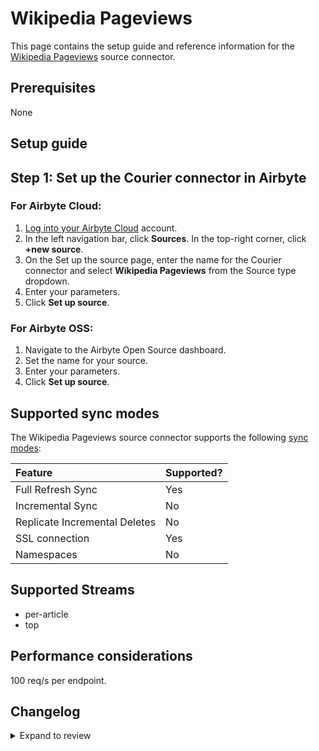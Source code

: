 # Wikipedia Pageviews

This page contains the setup guide and reference information for the [Wikipedia Pageviews](https://wikimedia.org/api/rest_v1/#/Pageviews%20data) source connector.

## Prerequisites

None

## Setup guide

## Step 1: Set up the Courier connector in Airbyte

### For Airbyte Cloud:

1. [Log into your Airbyte Cloud](https://cloud.airbyte.com/workspaces) account.
2. In the left navigation bar, click **Sources**. In the top-right corner, click **+new source**.
3. On the Set up the source page, enter the name for the Courier connector and select **Wikipedia Pageviews** from the Source type dropdown.
4. Enter your parameters.
5. Click **Set up source**.

### For Airbyte OSS:

1. Navigate to the Airbyte Open Source dashboard.
2. Set the name for your source.
3. Enter your parameters.
4. Click **Set up source**.

## Supported sync modes

The Wikipedia Pageviews source connector supports the following [sync modes](https://docs.airbyte.com/cloud/core-concepts#connection-sync-modes):

| Feature                       | Supported? |
| :---------------------------- | :--------- |
| Full Refresh Sync             | Yes        |
| Incremental Sync              | No         |
| Replicate Incremental Deletes | No         |
| SSL connection                | Yes        |
| Namespaces                    | No         |

## Supported Streams

- per-article
- top

## Performance considerations

100 req/s per endpoint.

## Changelog

<details>
  <summary>Expand to review</summary>

| Version | Date       | Pull Request                                              | Subject        |
| :------ | :--------- | :-------------------------------------------------------- | :------------- |
| 0.2.23 | 2025-07-26 | [61186](https://github.com/airbytehq/airbyte/pull/61186) | Update dependencies |
| 0.2.22 | 2025-05-24 | [60778](https://github.com/airbytehq/airbyte/pull/60778) | Update dependencies |
| 0.2.21 | 2025-05-10 | [59940](https://github.com/airbytehq/airbyte/pull/59940) | Update dependencies |
| 0.2.20 | 2025-05-04 | [58919](https://github.com/airbytehq/airbyte/pull/58919) | Update dependencies |
| 0.2.19 | 2025-04-19 | [58545](https://github.com/airbytehq/airbyte/pull/58545) | Update dependencies |
| 0.2.18 | 2025-04-13 | [58040](https://github.com/airbytehq/airbyte/pull/58040) | Update dependencies |
| 0.2.17 | 2025-04-05 | [57399](https://github.com/airbytehq/airbyte/pull/57399) | Update dependencies |
| 0.2.16 | 2025-03-29 | [56888](https://github.com/airbytehq/airbyte/pull/56888) | Update dependencies |
| 0.2.15 | 2025-03-22 | [56296](https://github.com/airbytehq/airbyte/pull/56296) | Update dependencies |
| 0.2.14 | 2025-03-08 | [55618](https://github.com/airbytehq/airbyte/pull/55618) | Update dependencies |
| 0.2.13 | 2025-03-01 | [55129](https://github.com/airbytehq/airbyte/pull/55129) | Update dependencies |
| 0.2.12 | 2025-02-22 | [54472](https://github.com/airbytehq/airbyte/pull/54472) | Update dependencies |
| 0.2.11 | 2025-02-15 | [54093](https://github.com/airbytehq/airbyte/pull/54093) | Update dependencies |
| 0.2.10 | 2025-02-08 | [53587](https://github.com/airbytehq/airbyte/pull/53587) | Update dependencies |
| 0.2.9 | 2025-02-01 | [53103](https://github.com/airbytehq/airbyte/pull/53103) | Update dependencies |
| 0.2.8 | 2025-01-25 | [52418](https://github.com/airbytehq/airbyte/pull/52418) | Update dependencies |
| 0.2.7 | 2025-01-18 | [51968](https://github.com/airbytehq/airbyte/pull/51968) | Update dependencies |
| 0.2.6 | 2025-01-11 | [51393](https://github.com/airbytehq/airbyte/pull/51393) | Update dependencies |
| 0.2.5 | 2024-12-28 | [50807](https://github.com/airbytehq/airbyte/pull/50807) | Update dependencies |
| 0.2.4 | 2024-12-21 | [50345](https://github.com/airbytehq/airbyte/pull/50345) | Update dependencies |
| 0.2.3 | 2024-12-14 | [49734](https://github.com/airbytehq/airbyte/pull/49734) | Update dependencies |
| 0.2.2 | 2024-12-12 | [47763](https://github.com/airbytehq/airbyte/pull/47763) | Update dependencies |
| 0.2.1 | 2024-10-28 | [47618](https://github.com/airbytehq/airbyte/pull/47618) | Update dependencies |
| 0.2.0 | 2024-08-20 | [44460](https://github.com/airbytehq/airbyte/pull/44460) | Refactor connector to manifest-only format |
| 0.1.10 | 2024-08-17 | [44202](https://github.com/airbytehq/airbyte/pull/44202) | Update dependencies |
| 0.1.9 | 2024-08-12 | [43771](https://github.com/airbytehq/airbyte/pull/43771) | Update dependencies |
| 0.1.8 | 2024-08-10 | [43543](https://github.com/airbytehq/airbyte/pull/43543) | Update dependencies |
| 0.1.7 | 2024-08-03 | [43184](https://github.com/airbytehq/airbyte/pull/43184) | Update dependencies |
| 0.1.6 | 2024-07-27 | [42706](https://github.com/airbytehq/airbyte/pull/42706) | Update dependencies |
| 0.1.5 | 2024-07-20 | [42242](https://github.com/airbytehq/airbyte/pull/42242) | Update dependencies |
| 0.1.4 | 2024-07-13 | [41686](https://github.com/airbytehq/airbyte/pull/41686) | Update dependencies |
| 0.1.3 | 2024-07-10 | [41560](https://github.com/airbytehq/airbyte/pull/41560) | Update dependencies |
| 0.1.2 | 2024-07-09 | [41081](https://github.com/airbytehq/airbyte/pull/41081) | Update dependencies |
| 0.1.1 | 2024-05-31 | [38724](https://github.com/airbytehq/airbyte/pull/38724) | Make connector compatible with builder |
| 0.1.0   | 2022-10-31 | [#18343](https://github.com/airbytehq/airbyte/pull/18343) | Initial commit |

</details>
